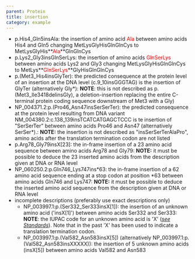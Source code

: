 ```yaml
---
parent: Protein
title: insertion
category: example
---
```


* p.His4\_Gln5insAla: the insertion of amino acid <font color="red">Ala</font> between amino acids His4 and Gln5 changing MetLysGlyHisGlnGlnCys to MetLysGlyHis**<font color="red">Ala</font>**GlnGlnCys
* p.Lys2\_Gly3insGlnSerLys: the insertion of amino acids <font color="red">GlnSerLys</font> between amino acids Lys2 and Gly3 changing MetLysGlyHisGlnGlnCys to MetLys**<font color="red">GlnSerLys</font>**GlyHisGlnGlnCys
* p.(Met3\_His4insGlyTer): the predicted consequence at the protein level of an insertion at the DNA level (c.9\_10insGGGTAG) is the insertion of GlyTer (alternatively Gly\*): **NOTE**: this is not described as p.(Met3\_Ile3418delinsGly), a deletion-insertion replacing the entire C-terminal protein coding sequence downstream of Met3 with a Gly)
* NP\_004371.2:p.(Pro46_Asn47insSerSerTer): the predicted consequence at the protein level resulting from DNA variant NM\_004380.2:c.138\_139insTCATCATGAGCTCCC is te insertion of "SerSerTer" between amino acids Pro46 and Asn47 (alternatively SerSer\*).: **NOTE:** the insertion is not described as "insSerSerTerAlaPro", amino acids after the translation termination codon are not listed
* p.Arg78\_Gly79insX[23]: the in-frame insertion of a 23 amino acid sequence between amino acids Arg78 and Gly79: **NOTE:** it must be possible to deduce the 23 inserted amino acids from the description given at DNA or RNA level
* NP\_060250.2:p.Gln746\_Lys747ins\*63: the in-frame insertion of a 62 amino acid sequence ending at a stop codon at position \*63 between amino acids Gln746 and Lys747: **NOTE:** it must be possible to deduce the inserted amino acid sequence from the description given at DNA or RNA level
* incomplete descriptions (preferably use exact descriptions only)
    * NP\_003997.1:p.(Ser332\_Ser333insX[1]): the insertion of an unknown amino acid ('insX[1]') between amino acids Ser332 and Ser333: **NOTE**: the IUPAC code for an unknown amino acid is 'X' ([_see Standards_](/background/standards/)). Note that in the past 'X' has been used to indicate a translation termination codon.
    * NP\_003997.1:p.(Val582\_Asn583insX[5]) (alternatively NP_003997.1:p.(Val582_Asn583insXXXXX)): the insertion of 5 unknown amino acids (insX[5]) between amino acids Val582 and Asn583